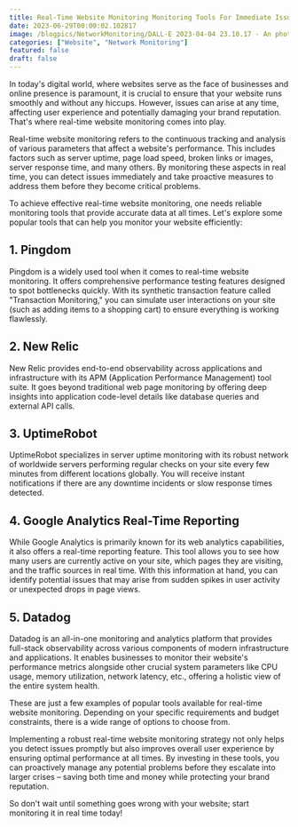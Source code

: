 ```yaml
---
title: Real-Time Website Monitoring Monitoring Tools For Immediate Issue Detection
date: 2023-06-29T00:00:02.102817
image: /blogpics/NetworkMonitoring/DALL·E 2023-04-04 23.10.17 - An photo of very large array of server blades.png
categories: ["Website", "Network Monitoring"]
featured: false
draft: false
---
```

In today's digital world, where websites serve as the face of businesses and online presence is paramount, it is crucial to ensure that your website runs smoothly and without any hiccups. However, issues can arise at any time, affecting user experience and potentially damaging your brand reputation. That's where real-time website monitoring comes into play.

Real-time website monitoring refers to the continuous tracking and analysis of various parameters that affect a website's performance. This includes factors such as server uptime, page load speed, broken links or images, server response time, and many others. By monitoring these aspects in real time, you can detect issues immediately and take proactive measures to address them before they become critical problems.

To achieve effective real-time website monitoring, one needs reliable monitoring tools that provide accurate data at all times. Let's explore some popular tools that can help you monitor your website efficiently:

## 1. Pingdom

Pingdom is a widely used tool when it comes to real-time website monitoring. It offers comprehensive performance testing features designed to spot bottlenecks quickly. With its synthetic transaction feature called "Transaction Monitoring," you can simulate user interactions on your site (such as adding items to a shopping cart) to ensure everything is working flawlessly.

## 2. New Relic

New Relic provides end-to-end observability across applications and infrastructure with its APM (Application Performance Management) tool suite. It goes beyond traditional web page monitoring by offering deep insights into application code-level details like database queries and external API calls.

## 3. UptimeRobot

UptimeRobot specializes in server uptime monitoring with its robust network of worldwide servers performing regular checks on your site every few minutes from different locations globally. You will receive instant notifications if there are any downtime incidents or slow response times detected.

## 4. Google Analytics Real-Time Reporting

While Google Analytics is primarily known for its web analytics capabilities, it also offers a real-time reporting feature. This tool allows you to see how many users are currently active on your site, which pages they are visiting, and the traffic sources in real time. With this information at hand, you can identify potential issues that may arise from sudden spikes in user activity or unexpected drops in page views.

## 5. Datadog

Datadog is an all-in-one monitoring and analytics platform that provides full-stack observability across various components of modern infrastructure and applications. It enables businesses to monitor their website's performance metrics alongside other crucial system parameters like CPU usage, memory utilization, network latency, etc., offering a holistic view of the entire system health.

These are just a few examples of popular tools available for real-time website monitoring. Depending on your specific requirements and budget constraints, there is a wide range of options to choose from.

Implementing a robust real-time website monitoring strategy not only helps you detect issues promptly but also improves overall user experience by ensuring optimal performance at all times. By investing in these tools, you can proactively manage any potential problems before they escalate into larger crises – saving both time and money while protecting your brand reputation.

So don't wait until something goes wrong with your website; start monitoring it in real time today!
